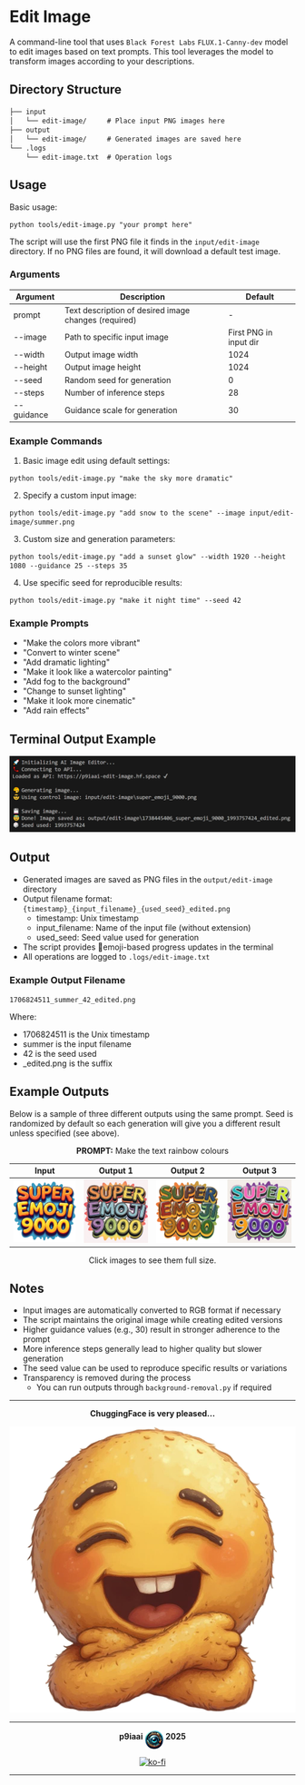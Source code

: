 # Edit Image

A command-line tool that uses `Black Forest Labs` `FLUX.1-Canny-dev` model to edit images based on text prompts. This tool leverages the model to transform images according to your descriptions.

## Directory Structure

```text
├── input
│   └── edit-image/     # Place input PNG images here
├── output
│   └── edit-image/     # Generated images are saved here
└── .logs
    └── edit-image.txt  # Operation logs
```

## Usage

Basic usage:

```terminal
python tools/edit-image.py "your prompt here"
```

The script will use the first PNG file it finds in the `input/edit-image` directory. If no PNG files are found, it will download a default test image.

### Arguments

| Argument | Description | Default |
|----------|-------------|---------|
| prompt | Text description of desired image changes (required) | - |
| --image | Path to specific input image | First PNG in input dir |
| --width | Output image width | 1024 |
| --height | Output image height | 1024 |
| --seed | Random seed for generation | 0 |
| --steps | Number of inference steps | 28 |
| --guidance | Guidance scale for generation | 30 |

### Example Commands

1. Basic image edit using default settings:

```terminal
python tools/edit-image.py "make the sky more dramatic"
```

2. Specify a custom input image:

```terminal
python tools/edit-image.py "add snow to the scene" --image input/edit-image/summer.png
```

3. Custom size and generation parameters:

```terminal
python tools/edit-image.py "add a sunset glow" --width 1920 --height 1080 --guidance 25 --steps 35
```

4. Use specific seed for reproducible results:

```terminal
python tools/edit-image.py "make it night time" --seed 42
```

### Example Prompts

- "Make the colors more vibrant"
- "Convert to winter scene"
- "Add dramatic lighting"
- "Make it look like a watercolor painting"
- "Add fog to the background"
- "Change to sunset lighting"
- "Make it look more cinematic"
- "Add rain effects"

## Terminal Output Example

<img src=".assets/edit-image-terminal.PNG" alt="Terminal Example Screen" />

## Output

- Generated images are saved as PNG files in the `output/edit-image` directory
- Output filename format: `{timestamp}_{input_filename}_{used_seed}_edited.png`
  - timestamp: Unix timestamp
  - input_filename: Name of the input file (without extension)
  - used_seed: Seed value used for generation
- The script provides 💩emoji-based progress updates in the terminal
- All operations are logged to `.logs/edit-image.txt`

### Example Output Filename

```text
1706824511_summer_42_edited.png
```

Where:

- 1706824511 is the Unix timestamp
- summer is the input filename
- 42 is the seed used
- _edited.png is the suffix

## Example Outputs

Below is a sample of three different outputs using the same prompt. Seed is randomized by default so each generation will give you a different result unless specified (see above).

<div align="center">

**PROMPT:** Make the text rainbow colours

| Input | Output 1 | Output 2 | Output 3 |
| :-: | :-: | :-: | :-: |
| <img src=".assets/superemoji9000.png" width="128"/> | <img src=".assets/1738446176_superemoji9000_82989921_edited.png" width="128" />| <img src=".assets/1738447490_superemoji9000_1876790049_edited.png" width="128" /> | <img src=".assets/1738447671_superemoji9000_1036142105_edited.png" width="128" /> |

Click images to see them full size.

</div>

## Notes

- Input images are automatically converted to RGB format if necessary
- The script maintains the original image while creating edited versions
- Higher guidance values (e.g., 30) result in stronger adherence to the prompt
- More inference steps generally lead to higher quality but slower generation
- The seed value can be used to reproduce specific results or variations
- Transparency is removed during the process
  - You can run outputs through `background-removal.py` if required

---

<div align="center">

**ChuggingFace is very pleased...**

<img src=".assets/chuggingface_toolkit.png" width="512" alt="ChuggingFace">

---

**p9iaai** <img src=".assets/p9iaai.png" width="32" align="middle"> **2025**

[![ko-fi](https://ko-fi.com/img/githubbutton_sm.svg)](https://ko-fi.com/p9iaai)

---

</div>
